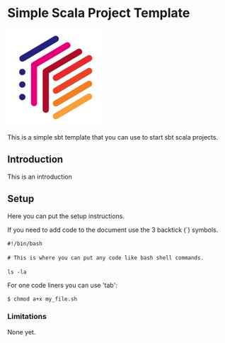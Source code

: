 # Simple Scala Project Template

[![Logo](logo.png)](logo.png)

This is a simple sbt template that you can use to start sbt scala projects.


## Introduction

This is an introduction

## Setup

Here you can put the setup instructions.

If you need to add code to the document use the 3 backtick (\`) symbols.

```
#!/bin/bash

# This is where you can put any code like bash shell commands.

ls -la 
```

For one code liners you can use 'tab':

    $ chmod a+x my_file.sh


### Limitations

None yet.
